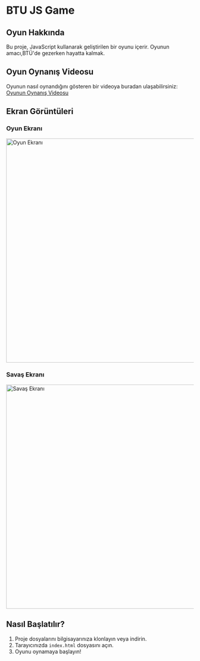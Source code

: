 # BTU JS Game

## Oyun Hakkında

Bu proje, JavaScript kullanarak geliştirilen bir oyunu içerir. Oyunun amacı,BTÜ'de gezerken hayatta kalmak.

## Oyun Oynanış Videosu

Oyunun nasıl oynandığını gösteren bir videoya buradan ulaşabilirsiniz: [Oyunun Oynanış Videosu](https://www.youtube.com/watch?v=CJIPAAhP_Mk)

## Ekran Görüntüleri

### Oyun Ekranı
<img width="600" alt="Oyun Ekranı" src="https://github.com/adraarda23/btu-js-game/assets/113470792/efb493d2-93e1-4907-9ed2-576fcbb0dd5e">

### Savaş Ekranı
<img width="600" alt="Savaş Ekranı" src="https://github.com/adraarda23/btu-js-game/assets/113470792/37d85ecc-b558-4439-99fb-60ee20aeb757">

## Nasıl Başlatılır?

1. Proje dosyalarını bilgisayarınıza klonlayın veya indirin.
2. Tarayıcınızda `index.html` dosyasını açın.
3. Oyunu oynamaya başlayın!
